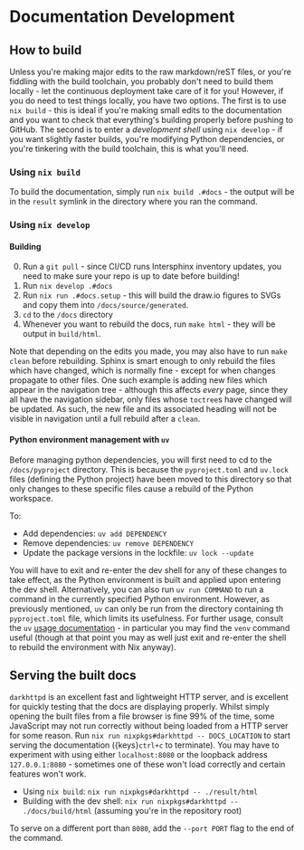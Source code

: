 # Documentation Development

## How to build

Unless you're making major edits to the raw markdown/reST files, or you're fiddling with the build toolchain, you probably don't need to build them locally - let the continuous deployment take care of it for you!
However, if you do need to test things locally, you have two options.
The first is to use `nix build` - this is ideal if you're making small edits to the documentation and you want to check that everything's building properly before pushing to GitHub.
The second is to enter a _development shell_ using `nix develop` - if you want slightly faster builds, you're modifying Python dependencies, or you're tinkering with the build toolchain, this is what you'll need.

### Using `nix build`

To build the documentation, simply run `nix build .#docs` - the output will be in the `result` symlink in the directory where you ran the command.

### Using `nix develop`

#### Building

0. Run a `git pull` - since CI/CD runs Intersphinx inventory updates, you need to make sure your repo is up to date before building!
1. Run `nix develop .#docs`
2. Run `nix run .#docs.setup` - this will build the draw.io figures to SVGs and copy them into `/docs/source/generated`.
3. `cd` to the `/docs` directory
4. Whenever you want to rebuild the docs, run `make html` - they will be output in `build/html`.

Note that depending on the edits you made, you may also have to run `make clean` before rebuilding.
Sphinx is smart enough to only rebuild the files which have changed, which is normally fine - except for when changes propagate to other files.
One such example is adding new files which appear in the navigation tree - although this affects _every_ page, since they all have the navigation sidebar, only files whose `toctree`s have changed will be updated.
As such, the new file and its associated heading will not be visible in navigation until a full rebuild after a `clean`.

#### Python environment management with `uv`

Before managing python dependencies, you will first need to cd to the `/docs/pyproject` directory.
This is because the `pyproject.toml` and `uv.lock` files (defining the Python project) have been moved to this directory so that only changes to these specific files cause a rebuild of the Python workspace.

To:

-   Add dependencies: `uv add DEPENDENCY`
-   Remove dependencies: `uv remove DEPENDENCY`
-   Update the package versions in the lockfile: `uv lock --update`

You will have to exit and re-enter the dev shell for any of these changes to take effect, as the Python environment is built and applied upon entering the dev shell.
Alternatively, you can also run `uv run COMMAND` to run a command in the currently specified Python environment.
However, as previously mentioned, `uv` can only be run from the directory containing th `pyproject.toml` file, which limits its usefulness.
For further usage, consult the `uv` [usage documentation](https://docs.astral.sh/uv/reference/cli/) - in particular you may find the `venv` command useful (though at that point you may as well just exit and re-enter the shell to rebuild the environment with Nix anyway).

## Serving the built docs

`darkhttpd` is an excellent fast and lightweight HTTP server, and is excellent for quickly testing that the docs are displaying properly.
Whilst simply opening the built files from a file browser is fine 99% of the time, some JavaScript may not run correctly without being loaded from a HTTP server for some reason.
Run `nix run nixpkgs#darkhttpd -- DOCS_LOCATION` to start serving the documentation ({keys}`ctrl+c` to terminate).
You may have to experiment with using either `localhost:8080` or the loopback address `127.0.0.1:8080` - sometimes one of these won't load correctly and certain features won't work.

-   Using `nix build`: `nix run nixpkgs#darkhttpd -- ./result/html`
-   Building with the dev shell: `nix run nixpkgs#darkhttpd -- ./docs/build/html` (assuming you're in the repository root)

To serve on a different port than `8080`, add the `--port PORT` flag to the end of the command.
